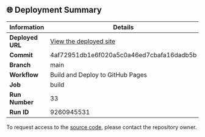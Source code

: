 ## 🌐 Deployment Summary

| Information | Details |
|-------------|---------|
| **Deployed URL** | [View the deployed site](https://First-Matter.github.io/multiplayer-test) |
| **Commit** | 4af72951db1e6f020a5c0a46ed7cbafa16dadb5b |
| **Branch** | main |
| **Workflow** | Build and Deploy to GitHub Pages |
| **Job** | build |
| **Run Number** | 33 |
| **Run ID** | 9260945531 |

To request access to the [source code](https://github.com/First-Matter/playroom-hello-world), please contact the repository owner.
